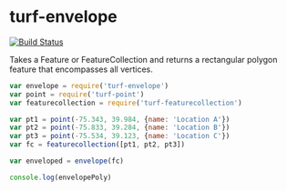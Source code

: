 turf-envelope
=============
[![Build Status](https://travis-ci.org/Turfjs/turf-envelope.svg?branch=master)](https://travis-ci.org/Turfjs/turf-envelope)

Takes a Feature or FeatureCollection and returns a rectangular polygon feature that encompasses all vertices.

```javascript
var envelope = require('turf-envelope')
var point = require('turf-point')
var featurecollection = require('turf-featurecollection')

var pt1 = point(-75.343, 39.984, {name: 'Location A'})
var pt2 = point(-75.833, 39.284, {name: 'Location B'})
var pt3 = point(-75.534, 39.123, {name: 'Location C'})
var fc = featurecollection([pt1, pt2, pt3])

var enveloped = envelope(fc)

console.log(envelopePoly)
```
